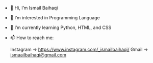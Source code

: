 - 👋 Hi, I’m Ismail Baihaqi
- 👀 I’m interested in Programming Language
- 🌱 I’m currently learning Python, HTML, and CSS
- 📫 How to reach me:

  Instagram -> https://www.instagram.com/_ismailbaihaqi/
Gmail     -> ismaailbaihaqi@gmail.com

<!---
ismaailbaihaqi/ismaailbaihaqi is a ✨ special ✨ repository because its `README.md` (this file) appears on your GitHub profile.
You can click the Preview link to take a look at your changes.
--->
